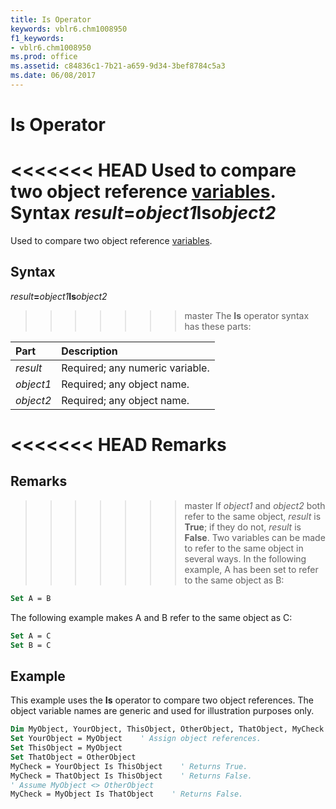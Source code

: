 ```yaml
---
title: Is Operator
keywords: vblr6.chm1008950
f1_keywords:
- vblr6.chm1008950
ms.prod: office
ms.assetid: c84836c1-7b21-a659-9d34-3bef8784c5a3
ms.date: 06/08/2017
---
```



# Is Operator



<<<<<<< HEAD
Used to compare two object reference [variables](../../Glossary/vbe-glossary.md).
 **Syntax**
 _result_**=**_object1_**Is**_object2_
=======
Used to compare two object reference [variables](../../Glossary/vbe-glossary.md#variable).

## Syntax

_result_**=**_object1_**Is**_object2_
>>>>>>> master
The  **Is** operator syntax has these parts:


|**Part**|**Description**|
|:-----|:-----|
| _result_|Required; any numeric variable.|
| _object1_|Required; any object name.|
| _object2_|Required; any object name.|

<<<<<<< HEAD
 **Remarks**
=======
## Remarks

>>>>>>> master
If  _object1_ and _object2_ both refer to the same object, _result_ is **True**; if they do not, _result_ is **False**. Two variables can be made to refer to the same object in several ways.
In the following example, A has been set to refer to the same object as B:



```vb
Set A = B

```

The following example makes A and B refer to the same object as C:



```vb
Set A = C
Set B = C


```


## Example

This example uses the  **Is** operator to compare two object references. The object variable names are generic and used for illustration purposes only.


```vb
Dim MyObject, YourObject, ThisObject, OtherObject, ThatObject, MyCheck
Set YourObject = MyObject    ' Assign object references.
Set ThisObject = MyObject
Set ThatObject = OtherObject
MyCheck = YourObject Is ThisObject    ' Returns True.
MyCheck = ThatObject Is ThisObject    ' Returns False.
' Assume MyObject <> OtherObject
MyCheck = MyObject Is ThatObject    ' Returns False.

```


